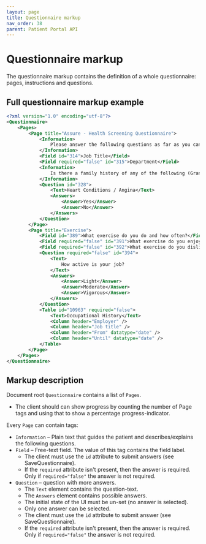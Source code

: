 ```yaml
---
layout: page
title: Questionnaire markup
nav_order: 38
parent: Patient Portal API
---
```


# Questionnaire markup

The questionnaire markup contains the definition of a whole questionnaire: pages, instructions and questions.

## Full questionnaire markup example

```xml
<?xml version="1.0" encoding="utf-8"?>
<Questionnaire>
    <Pages>
        <Page title="Assure - Health Screening Questionnaire">
            <Information>
                Please answer the following questions as far as you can. If in doubt please ask the               doctor later.
            </Information>
            <Field id="314">Job Title</Field>
            <Field required="false" id="315">Department</Field>
            <Information>
                Is there a family history of any of the following (Grandparents, parents, brothers, sisters)?
            </Information>
            <Question id="328">
                <Text>Heart Conditions / Angina</Text>
                <Answers>
                    <Answer>Yes</Answer>
                    <Answer>No</Answer>
                </Answers>
            </Question>
        </Page>
        <Page title="Exercise">
            <Field id="389">What exercise do you do and how often?</Field>
            <Field required="false" id="391">What exercise do you enjoy?</Field>
            <Field required="false" id="392">What exercise do you dislike?</Field>
            <Question required="false" id="394">
                <Text>
                    How active is your job?
                </Text>
                <Answers>
                    <Answer>Light</Answer>
                    <Answer>Moderate</Answer>
                    <Answer>Vigorous</Answer>
                </Answers>
            </Question>
            <Table id="10963" required="false">
                <Text>Occupational History</Text>
                <Column header="Employer" />
                <Column header="Job title" />
                <Column header="From" datatype="date" />
                <Column header="Until" datatype="date" />
            </Table>
        </Page>
    </Pages>
</Questionnaire>
```

## Markup description

Document root `Questionnaire` contains a list of `Pages`.

- The client should can show progress by counting the number of Page tags and using that to show a percentage progress-indicator.

Every `Page` can contain tags:

- `Information` – Plain text that guides the patient and describes/explains the following questions.
- `Field` – Free-text field. The value of this tag contains the field label.
  - The client must use the `id` attribute to submit answers (see SaveQuestionnaire).
  - If the `required` attribute isn't present, then the answer is required. Only if `required="false"` the answer is not required.
- `Question` – question with more answers.
  - The `Text` element contains the question-text.
  - The `Answers` element contains possible answers.
  - The initial state of the UI must be un-set (no answer is selected).
  - Only one answer can be selected.
  - The client must use the `id` attribute to submit answer (see SaveQuestionnaire).
  - If the `required` attribute isn't present, then the answer is required. Only if `required="false"` the answer is not required.
